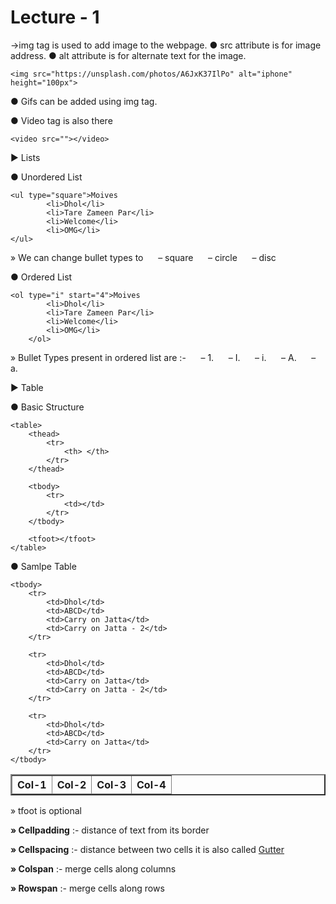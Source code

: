 <h1>Lecture - 1</h1>

→img tag is used to add image to the webpage.
● src attribute is for image address.
● alt attribute is for alternate text for the image.
```
<img src="https://unsplash.com/photos/A6JxK37IlPo" alt="iphone" height="100px">
```

● Gifs can be added using img tag.

● Video tag is also there
```
<video src=""></video>
```

▶ Lists

● Unordered List
```
<ul type="square">Moives
        <li>Dhol</li>
        <li>Tare Zameen Par</li>
        <li>Welcome</li>
        <li>OMG</li>
</ul>
```

» We can change bullet types to 
&nbsp;&nbsp;&nbsp;&nbsp; – square
&nbsp;&nbsp;&nbsp;&nbsp; – circle
&nbsp;&nbsp;&nbsp;&nbsp; – disc


● Ordered List
```
<ol type="i" start="4">Moives
        <li>Dhol</li>
        <li>Tare Zameen Par</li>
        <li>Welcome</li>
        <li>OMG</li>
    </ol>
```

» Bullet Types present in ordered list are :-
&nbsp;&nbsp;&nbsp;&nbsp; – 1.
&nbsp;&nbsp;&nbsp;&nbsp; – I.
&nbsp;&nbsp;&nbsp;&nbsp; – i.
&nbsp;&nbsp;&nbsp;&nbsp; – A.
&nbsp;&nbsp;&nbsp;&nbsp; – a.

▶ Table

● Basic Structure

```
<table>
    <thead>
        <tr>
            <th> </th>
        </tr>
    </thead>

    <tbody>
        <tr>
            <td></td>
        </tr>
    </tbody>

    <tfoot></tfoot>
</table>
```
● Samlpe Table

<table border="2px" cellpadding="20px" cellspacing="10px">
    <thead>
        <tr>
            <th>Col-1</th>
            <th>Col-2</th>
            <th>Col-3</th>
            <th>Col-4</th>
        </tr>
    </thead>

    <tbody>
        <tr>
            <td>Dhol</td>
            <td>ABCD</td>
            <td>Carry on Jatta</td>
            <td>Carry on Jatta - 2</td>
        </tr>

        <tr>
            <td>Dhol</td>
            <td>ABCD</td>
            <td>Carry on Jatta</td>
            <td>Carry on Jatta - 2</td>
        </tr>

        <tr>
            <td>Dhol</td>
            <td>ABCD</td>
            <td>Carry on Jatta</td>
        </tr>
    </tbody>
</table>

» tfoot is optional

<strong>» Cellpadding</strong> :- distance of text from its border

<strong>» Cellspacing</strong> :- distance between two cells it is also called <u>Gutter</u>

<strong>» Colspan</strong> :- merge cells along columns

<strong>» Rowspan</strong> :- merge cells along rows